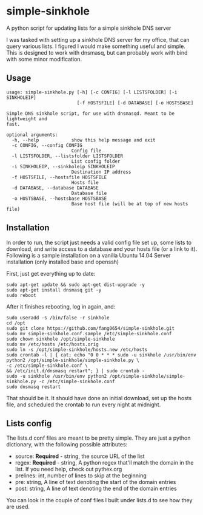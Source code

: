# simple-sinkhole
A python script for updating lists for a simple sinkhole DNS server

I was tasked with setting up a sinkhole DNS server for my office, that can query various lists.  I figured I would make something useful and simple.  This is designed to work with dnsmasq, but can probably work with bind with some minor modification.

## Usage

```
usage: simple-sinkhole.py [-h] [-c CONFIG] [-l LISTSFOLDER] [-i SINKHOLEIP]
                          [-f HOSTSFILE] [-d DATABASE] [-o HOSTSBASE]

Simple DNS sinkhole script, for use with dnsmasqd. Meant to be lightweight and
fast.

optional arguments:
  -h, --help            show this help message and exit
  -c CONFIG, --config CONFIG
                        Config file
  -l LISTSFOLDER, --listsfolder LISTSFOLDER
                        List config folder
  -i SINKHOLEIP, --sinkholeip SINKHOLEIP
                        Destination IP address
  -f HOSTSFILE, --hostsfile HOSTSFILE
                        Hosts file
  -d DATABASE, --database DATABASE
                        Database file
  -o HOSTSBASE, --hostsbase HOSTSBASE
                        Base host file (will be at top of new hosts file)
```


## Installation

In order to run, the script just needs a valid config file set up, some lists to download, and write access to a database and your hosts file (or a link to it).  Following is a sample installation on a vanilla Ubuntu 14.04 Server installation (only installed base and openssh)

First, just get everything up to date:
```
sudo apt-get update && sudo apt-get dist-upgrade -y
sudo apt-get install dnsmasq git -y
sudo reboot
```

After it finishes rebooting, log in again, and:

```
sudo useradd -s /bin/false -r sinkhole
cd /opt
sudo git clone https://github.com/fang0654/simple-sinkhole.git
sudo mv simple-sinkhole.conf.sample /etc/simple-sinkhole.conf
sudo chown sinkhole /opt/simple-sinkhole
sudo mv /etc/hosts /etc/hosts.orig
sudo ln -s /opt/simple-sinkhole/hosts.new /etc/hosts
sudo crontab -l | { cat; echo "0 0 * * * sudo -u sinkhole /usr/bin/env python2 /opt/simple-sinkhole/simple-sinkhole.py \
-c /etc/simple-sinkhole.conf \
&& /etc/init.d/dnsmasq restart"; } | sudo crontab -
sudo -u sinkhole /usr/bin/env python2 /opt/simple-sinkhole/simple-sinkhole.py -c /etc/simple-sinkhole.conf
sudo dnsmasq restart
```

That should be it.  It should have done an initial download, set up the hosts file, and scheduled the crontab to run every night at midnight.


## Lists config

The lists.d conf files are meant to be pretty simple.  They are just a python dictionary, with the following possible attributes:

* source: <b>Required</b> - string, the source URL of the list
* regex: <b>Required</b> - string, A python regex that'll match the domain in the list.  If you need help, check out pythex.org
* prelines: int, number of lines to skip at the beginning
* pre: string, A line of text denoting the start of the domain entries
* post: string, A line of text denoting the end of the domain entries

You can look in the couple of conf files I built under lists.d to see how they are used.
